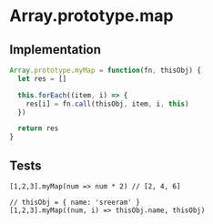 # Array.prototype.map

## Implementation

```js
Array.prototype.myMap = function(fn, thisObj) {
  let res = []

  this.forEach((item, i) => {
    res[i] = fn.call(thisObj, item, i, this)
  })

  return res
}
```

## Tests

```
[1,2,3].myMap(num => num * 2) // [2, 4, 6]

// thisObj = { name: 'sreeram' }
[1,2,3].myMap((num, i) => thisObj.name, thisObj)
```

&nbsp;
